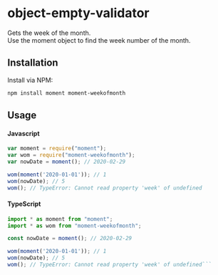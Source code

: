 # object-empty-validator
Gets the week of the month.  
Use the moment object to find the week number of the month.

## Installation
Install via NPM:

```bash
npm install moment moment-weekofmonth
```

## Usage

#### Javascript
```javascript
var moment = require("moment");
var wom = require("moment-weekofmonth");
var nowDate = moment(); // 2020-02-29

wom(moment('2020-01-01')); // 1
wom(nowDate); // 5
wom(); // TypeError: Cannot read property 'week' of undefined
```

#### TypeScript
```typescript
import * as moment from "moment";
import * as wom from "moment-weekofmonth";

const nowDate = moment(); // 2020-02-29

wom(moment('2020-01-01')); // 1
wom(nowDate); // 5
wom(); // TypeError: Cannot read property 'week' of undefined```
```
